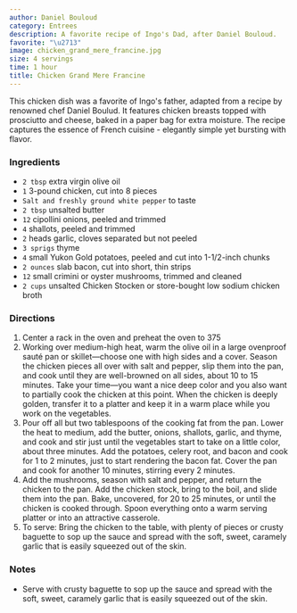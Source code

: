 ```yaml
---
author: Daniel Bouloud
category: Entrees
description: A favorite recipe of Ingo's Dad, after Daniel Bouloud.
favorite: "\u2713"
image: chicken_grand_mere_francine.jpg
size: 4 servings
time: 1 hour
title: Chicken Grand Mere Francine
---
```


This chicken dish was a favorite of Ingo's father, adapted from a recipe by renowned chef Daniel Boulud. It features chicken breasts topped with prosciutto and cheese, baked in a paper bag for extra moisture. The recipe captures the essence of French cuisine - elegantly simple yet bursting with flavor.

### Ingredients

* `2 tbsp` extra virgin olive oil
* `1` 3-pound chicken, cut into 8 pieces
* `Salt and freshly ground white pepper` to taste
* `2 tbsp` unsalted butter
* `12` cipollini onions, peeled and trimmed
* `4` shallots, peeled and trimmed
* `2` heads garlic, cloves separated but not peeled
* `3 sprigs` thyme
* `4` small Yukon Gold potatoes, peeled and cut into 1-1/2-inch chunks
* `2 ounces` slab bacon, cut into short, thin strips
* `12` small crimini or oyster mushrooms, trimmed and cleaned
* `2 cups` unsalted Chicken Stocken or store-bought low sodium chicken broth

### Directions

1. Center a rack in the oven and preheat the oven to 375
2. Working over medium-high heat, warm the olive oil in a large ovenproof sauté pan or skillet—choose one with high sides and a cover. Season the chicken pieces all over with salt and pepper, slip them into the pan, and cook until they are well-browned on all sides, about 10 to 15 minutes. Take your time—you want a nice deep color and you also want to partially cook the chicken at this point. When the chicken is deeply golden, transfer it to a platter and keep it in a warm place while you work on the vegetables.
3. Pour off all but two tablespoons of the cooking fat from the pan. Lower the heat to medium, add the butter, onions, shallots, garlic, and thyme, and cook and stir just until the vegetables start to take on a little color, about three minutes. Add the potatoes, celery root, and bacon and cook for 1 to 2 minutes, just to start rendering the bacon fat. Cover the pan and cook for another 10 minutes, stirring every 2 minutes.
4. Add the mushrooms, season with salt and pepper, and return the chicken to the pan. Add the chicken stock, bring to the boil, and slide them into the pan. Bake, uncovered, for 20 to 25 minutes, or until the chicken is cooked through. Spoon everything onto a warm serving platter or into an attractive casserole.
5. To serve: Bring the chicken to the table, with plenty of pieces or crusty baguette to sop up the sauce and spread with the soft, sweet, caramely garlic that is easily squeezed out of the skin.

### Notes

- Serve with crusty baguette to sop up the sauce and spread with the soft, sweet, caramely garlic that is easily squeezed out of the skin.